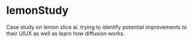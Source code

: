 # lemonStudy
Case study on lemon slice ai. trying to identify potential improvements to their UIUX as well as learn how diffusion works. 
